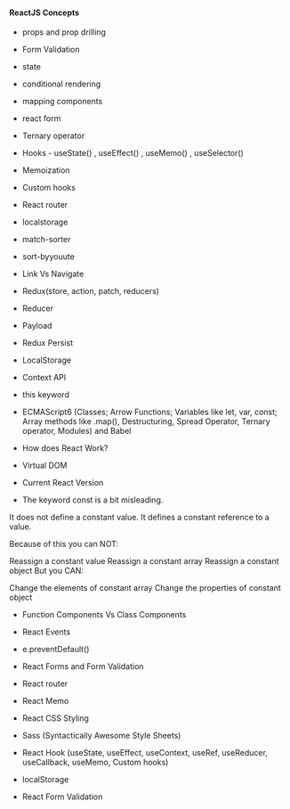 
#### ReactJS Concepts

 - props and prop drilling

 - Form Validation
 
 - state
 
 - conditional rendering
 
 - mapping components
 
 - react form
 
 - Ternary operator
 
 - Hooks - useState() , useEffect() , useMemo() , useSelector()
 
 - Memoization
 
 - Custom hooks
 
 - React router
 
 - localstorage
 
 - match-sorter
 
 - sort-byyouute
 
 - Link Vs Navigate
 
 - Redux(store, action, patch, reducers)
 
 - Reducer
 
 - Payload
 
 - Redux Persist
 
 - LocalStorage
 
 - Context API

 - this keyword 

 - ECMAScript6 (Classes; Arrow Functions; Variables like let, var, const; Array methods like .map(), Destructuring, Spread Operator, Ternary operator, Modules) and Babel

- How does React Work? 

- Virtual DOM 

- Current React Version

- The keyword const is a bit misleading.

It does not define a constant value. It defines a constant reference to a value.

Because of this you can NOT:

Reassign a constant value
Reassign a constant array
Reassign a constant object
But you CAN:

Change the elements of constant array
Change the properties of constant object
 

- Function Components Vs Class Components 

- React Events 

- e.preventDefault()

- React Forms and Form Validation 

- React router

- React Memo

- React CSS Styling

- Sass (Syntactically Awesome Style Sheets)

- React Hook (useState, useEffect, useContext, useRef, useReducer, useCallback, useMemo, Custom hooks)

- localStorage

- React Form Validation